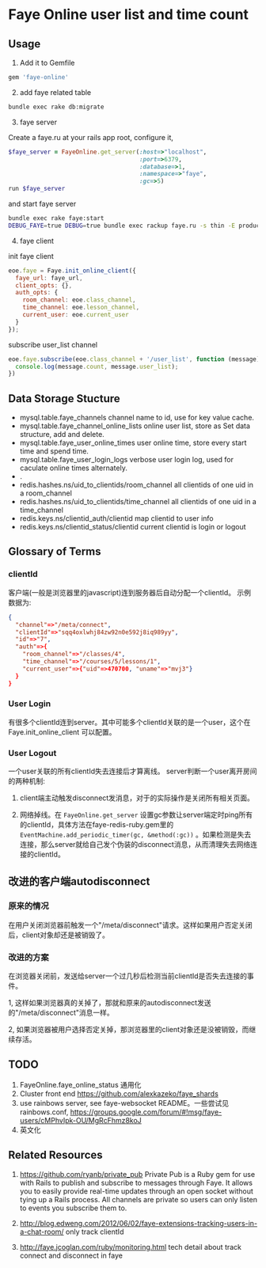 Faye Online user list and time count
===========================================

Usage
-------------------------------------------
1. Add it to Gemfile

```ruby
gem 'faye-online'
```

2. add faye related table

```zsh
bundle exec rake db:migrate
```

3. faye server

Create a faye.ru at your rails app root, configure it,

```ruby
$faye_server = FayeOnline.get_server(:host=>"localhost",
                                     :port=>6379,
                                     :database=>1,
                                     :namespace=>"faye",
                                     :gc=>5)
run $faye_server
```

and start faye server

```sh
bundle exec rake faye:start
DEBUG_FAYE=true DEBUG=true bundle exec rackup faye.ru -s thin -E production -p 9292
```

4. faye client

init faye client

```javascript
eoe.faye = Faye.init_online_client({
  faye_url: faye_url,
  client_opts: {},
  auth_opts: {
    room_channel: eoe.class_channel,
    time_channel: eoe.lesson_channel,
    current_user: eoe.current_user
  }
});
```

subscribe user_list channel

```javascript
eoe.faye.subscribe(eoe.class_channel + '/user_list', function (message) {
  console.log(message.count, message.user_list);
})
```

Data Storage Stucture
-------------------------------------------
*   mysql.table.faye_channels channel name to id, use for key value cache.
*   mysql.table.faye_channel_online_lists online user list, store as Set data structure, add and delete.
*   mysql.table.faye_user_online_times user online time, store every start time and spend time.
*   mysql.table.faye_user_login_logs verbose user login log, used for caculate online times alternately.
*   .
*   redis.hashes.ns/uid_to_clientids/room_channel all clientids of one uid in a room_channel
*   redis.hashes.ns/uid_to_clientids/time_channel all clientids of one uid in a time_channel
*   redis.keys.ns/clientid_auth/clientid map clientid to user info
*   redis.keys.ns/clientid_status/clientid current clientid is login or logout


Glossary of Terms
-------------------------------------------
### clientId
客户端(一般是浏览器里的javascript)连到服务器后自动分配一个clientId。
示例数据为: 

```json
{
  "channel"=>"/meta/connect",
  "clientId"=>"sqq4oxlwhj84zw92n0e592j8iq989yy",
  "id"=>"7",
  "auth"=>{
    "room_channel"=>"/classes/4",
    "time_channel"=>"/courses/5/lessons/1",
    "current_user"=>{"uid"=>470700, "uname"=>"mvj3"}
  }
}
```

### User Login
有很多个clientId连到server。其中可能多个clientId关联的是一个user，这个在 Faye.init_online_client 可以配置。

### User Logout
一个user关联的所有clientId失去连接后才算离线。
server判断一个user离开房间的两种机制:

1. client端主动触发disconnect发消息，对于的实际操作是关闭所有相关页面。

2. 网络掉线。在 `FayeOnline.get_server` 设置gc参数让server端定时ping所有的clientId，具体方法在faye-redis-ruby.gem里的 `EventMachine.add_periodic_timer(gc, &method(:gc))` 。如果检测是失去连接，那么server就给自己发个伪装的disconnect消息，从而清理失去网络连接的clientId。


改进的客户端autodisconnect
-------------------------------------------
### 原来的情况
在用户关闭浏览器前触发一个"/meta/disconnect"请求。这样如果用户否定关闭后，client对象却还是被销毁了。

### 改进的方案
在浏览器关闭前，发送给server一个过几秒后检测当前clientId是否失去连接的事件。

1, 这样如果浏览器真的关掉了，那就和原来的autodisconnect发送的"/meta/disconnect"消息一样。

2, 如果浏览器被用户选择否定关掉，那浏览器里的client对象还是没被销毁，而继续存活。


TODO
-------------------------------------------
1. FayeOnline.faye_online_status 通用化
2. Cluster front end https://github.com/alexkazeko/faye_shards
3. use rainbows server, see faye-websocket README。一些尝试见rainbows.conf, https://groups.google.com/forum/#!msg/faye-users/cMPhvIpk-OU/MgRcFhmz8koJ
4. 英文化



Related Resources
-------------------------------------------
1. https://github.com/ryanb/private_pub Private Pub is a Ruby gem for use with Rails to publish and subscribe to messages through Faye. It allows you to easily provide real-time updates through an open socket without tying up a Rails process. All channels are private so users can only listen to events you subscribe them to.

2. http://blog.edweng.com/2012/06/02/faye-extensions-tracking-users-in-a-chat-room/ only track clientId

3. http://faye.jcoglan.com/ruby/monitoring.html  tech detail about track connect and disconnect in faye
